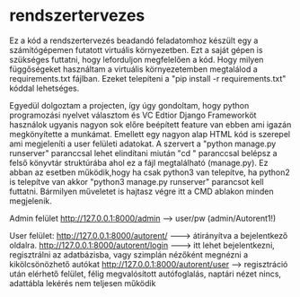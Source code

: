 # rendszertervezes
 
Ez a kód a rendszertervezés beadandó feladatomhoz készült egy a számítógépemen futatott virtuális környezetben. Ezt a saját gépen is szükséges futtatni, hogy leforduljon megfelelően a kód.
Hogy milyen függőségeket használtam a virtuális környezetemben megtalálod a requirements.txt fájlban. Ezeket telepíteni a "pip install -r requirements.txt" kóddal lehetséges.

Egyedül dolgoztam a projecten, így úgy gondoltam, hogy python programozási nyelvet választom és VC Edtior Django Frameworköt használok ugyanis nagyon sok előre beépített feature van ebben ami igazán megkönyítette a munkámat. Emellett egy nagyon alap HTML kód is szerepel ami megjeleníti a user felületi adatokat. 
A szervert a "python manage.py runserver" paranccsal lehet elindítani miután "cd <path>" paranccsal belépsz a felső könyvtár struktúrába ahol ez a fájl megtalálható (manage.py). Ez abban az esetben működik,hogy ha csak python3 van telepítve, ha python2 is telepítve van akkor "python3 manage.py runserver" parancsot kell futtatni. Bármilyen műveletet is hajtasz végre itt a CMD ablakon minden megjelenik.

Admin felület 
http://127.0.0.1:8000/admin --> user/pw (admin/Autorent1!)

User felület:
http://127.0.0.1:8000/autorent/ ---> átirányítva a bejelentkező oldalra.
http://127.0.0.1:8000/autorent/login ---> itt lehet bejelentkezni, regisztrálni az adatbázisba, vagy szimplán nézőként megnézni a kikölcsönözhető autókat
http://127.0.0.1:8000/autorent/user --> regisztráció után elérhető felület, félig megvalósított autófoglalás, naptári nézet nincs, adattábla lekérés nem teljesen működik
